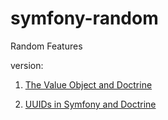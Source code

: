 # symfony-random
Random Features

version:

1. [The Value Object and Doctrine](https://github.com/habibun/symfony-random/tree/1.0.1)

1. [UUIDs in Symfony and Doctrine](https://github.com/habibun/symfony-random/tree/2.0.0)